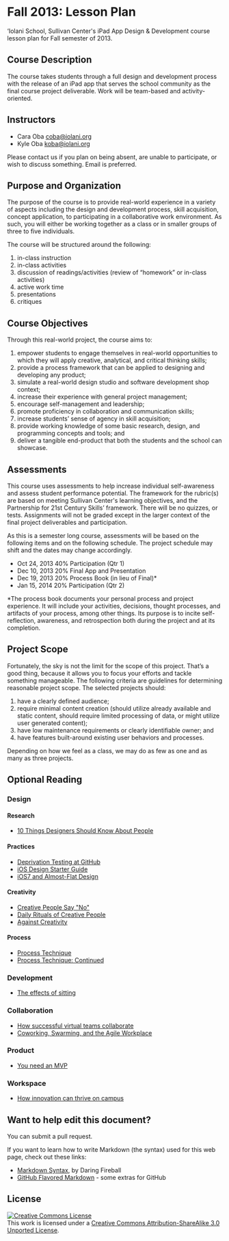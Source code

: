 Fall 2013: Lesson Plan
==================

‘Iolani School, Sullivan Center's iPad App Design &amp; Development course lesson plan for Fall semester of 2013.

## Course Description
The course takes students through a full design and development process with the release of an iPad app that serves the school community as the final course project deliverable. Work will be team-based and activity-oriented.

## Instructors

* Cara Oba coba@iolani.org
* Kyle Oba koba@iolani.org

Please contact us if you plan on being absent, are unable to participate, or wish to discuss something. Email is preferred.

## Purpose and Organization

The purpose of the course is to provide real-world experience in a variety of aspects including the design and development process, skill acquisition, concept application, to participating in a collaborative work environment. As such, you will either be working together as a class or in smaller groups of three to five individuals.

The course will be structured around the following:

1. in-class instruction
2. in-class activities
3. discussion of readings/activities (review of “homework” or in-class activities)
4. active work time
5. presentations
6. critiques

## Course Objectives

Through this real-world project, the course aims to:

1. empower students to engage themselves in real-world opportunities to which they will apply creative, analytical, and critical thinking skills;
2. provide a process framework that can be applied to designing and developing any product;
3. simulate a real-world design studio and software development shop context;
4. increase their experience with general project management;
5. encourage self-management and leadership;
6. promote proficiency in collaboration and communication skills;
7. increase students’ sense of agency in skill acquisition;
8. provide working knowledge of some basic research, design, and programming concepts and tools; and
9. deliver a tangible end-product that both the students and the school can showcase.

## Assessments

This course uses assessments to help increase individual self-awareness and assess student performance potential. The framework for the rubric(s) are based on meeting Sullivan Center's learning objectives, and the Partnership for 21st Century Skills’ framework. There will be no quizzes, or tests. Assignments will not be graded except in the larger context of the final project deliverables and participation. 

As this is a semester long course, assessments will be based on the following items and on the following schedule. The project schedule may shift and the dates may change accordingly.

* Oct 24, 2013  40% Participation (Qtr 1)
* Dec 10, 2013  20% Final App and Presentation
* Dec 19, 2013  20% Process Book (in lieu of Final)*
* Jan 15, 2014  20% Participation (Qtr 2)

*The process book documents your personal process and project experience. It will include your activities, decisions, thought processes, and artifacts of your process, among other things. Its purpose is to incite self-reflection, awareness, and retrospection both during the project and at its completion.

## Project Scope

Fortunately, the sky is not the limit for the scope of this project. That’s a good thing, because it allows you to focus your efforts and tackle something manageable. The following criteria are guidelines for determining reasonable project scope. The selected projects should:

1. have a clearly defined audience;
2. require minimal content creation (should utilize already available and static content, should require limited processing of data, or might utilize user generated content);
3. have low maintenance requirements or clearly identifiable owner; and
4. have features built-around existing user behaviors and processes.

Depending on how we feel as a class, we may do as few as one and as many as three projects. 

## Optional Reading

### Design

#### Research

* [10 Things Designers Should Know About People](http://nothingsacredgames.com/?p=930)

#### Practices

* [Deprivation Testing at GitHub](http://www.fastcolabs.com/3010972/open-company/how-github-uses-deprivation-testing-to-hone-product-design)
* [iOS Design Starter Guide](http://taybenlor.com/2013/05/21/designing-for-ios.html)
* [iOS7 and Almost-Flat Design](https://medium.com/thoughts-and-words/5ccef7b3e1fc)

#### Creativity

* [Creative People Say "No"](https://medium.com/thoughts-on-creativity/bad7c34842a2)
* [Daily Rituals of Creative People](http://www.fastcocreate.com/1682913/from-beethoven-to-woody-allen-the-daily-rituals-of-the-worlds-most-creative-people-and-what-)
* [Against Creativity](https://medium.com/thoughts-on-creativity/efb8b5976bd7)

#### Process

* [Process Technique](http://www.sharesomecandy.com/process_techique_main.html)
* [Process Technique: Continued](http://www.sharesomecandy.com/process_technique_pearson_maron.html)

### Development

* [The effects of sitting](http://www.hermanmiller.com/content/hermanmiller/northamerica/en_us/home/research/solution-essays/sitting-can-be-good-for-the-circulatory-system.html)

### Collaboration

* [How successful virtual teams collaborate](http://blogs.hbr.org/cs/2012/10/how_to_collaborate_in_a_virtua.html)
* [Coworking, Swarming, and the Agile Workplace](http://www.hermanmiller.com/content/hermanmiller/northamerica/en_us/home/research/research-summaries/coworking-swarming-and-the-agile-workplace.html)

### Product

* [You need an MVP](http://jury.me/blog/2013/3/30/mvp)

### Workspace

* [How innovation can thrive on campus](http://www.hermanmiller.com/content/hermanmiller/northamerica/en_us/home/research/research-summaries/how-innovation-can-thrive-on-campus.html)

## Want to help edit this document?

You can submit a pull request.

If you want to learn how to write Markdown (the syntax) used for this web page, check out these links:
* [Markdown Syntax](http://daringfireball.net/projects/markdown/syntax), by Daring Fireball
* [GitHub Flavored Markdown](https://help.github.com/articles/github-flavored-markdown) - some extras for GitHub

## License

<a rel="license" href="http://creativecommons.org/licenses/by-sa/3.0/"><img alt="Creative Commons License" style="border-width:0" src="http://i.creativecommons.org/l/by-sa/3.0/88x31.png" /></a><br />This work is licensed under a <a rel="license" href="http://creativecommons.org/licenses/by-sa/3.0/">Creative Commons Attribution-ShareAlike 3.0 Unported License</a>.